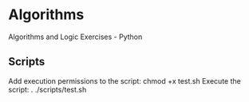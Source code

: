 # Algorithms
Algorithms and Logic Exercises - Python

## Scripts
Add execution permissions to the script: chmod +x test.sh
Execute the script: . ./scripts/test.sh
